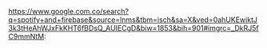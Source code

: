 https://www.google.com.co/search?q=spotify+and+firebase&source=lnms&tbm=isch&sa=X&ved=0ahUKEwiktJ3k3tHeAhWJxFkKHT6fBDsQ_AUIECgD&biw=1853&bih=901#imgrc=_DkRJ5fC9mmNtM:
